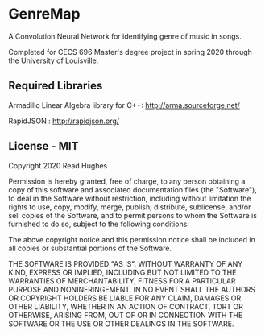 # GenreMap
A Convolution Neural Network for identifying genre of music in songs.

Completed for CECS 696 Master's degree project in spring 2020 through the University of Louisville.

## Required Libraries

Armadillo Linear Algebra library for C++: http://arma.sourceforge.net/

RapidJSON : http://rapidjson.org/

## License - MIT

Copyright 2020 Read Hughes

Permission is hereby granted, free of charge, to any person obtaining a copy of this software and associated documentation files (the "Software"), to deal in the Software without restriction, including without limitation the rights to use, copy, modify, merge, publish, distribute, sublicense, and/or sell copies of the Software, and to permit persons to whom the Software is furnished to do so, subject to the following conditions:

The above copyright notice and this permission notice shall be included in all copies or substantial portions of the Software.

THE SOFTWARE IS PROVIDED "AS IS", WITHOUT WARRANTY OF ANY KIND, EXPRESS OR IMPLIED, INCLUDING BUT NOT LIMITED TO THE WARRANTIES OF MERCHANTABILITY, FITNESS FOR A PARTICULAR PURPOSE AND NONINFRINGEMENT. IN NO EVENT SHALL THE AUTHORS OR COPYRIGHT HOLDERS BE LIABLE FOR ANY CLAIM, DAMAGES OR OTHER LIABILITY, WHETHER IN AN ACTION OF CONTRACT, TORT OR OTHERWISE, ARISING FROM, OUT OF OR IN CONNECTION WITH THE SOFTWARE OR THE USE OR OTHER DEALINGS IN THE SOFTWARE.
